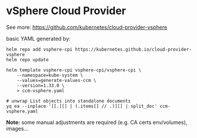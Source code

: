 # vSphere Cloud Provider

See more: https://github.com/kubernetes/cloud-provider-vsphere

basic YAML generated by:

```shell
helm repo add vsphere-cpi https://kubernetes.github.io/cloud-provider-vsphere
helm repo update

helm template vsphere-cpi vsphere-cpi/vsphere-cpi \
    --namespace=kube-system \
    --values=generate-values-ccm \
    --version=1.33.0 \
    > ccm-vsphere.yaml

# unwrap List objects into standalone documents
yq ea --inplace '[[.][] | (.items[] // .)][] | split_doc' ccm-vsphere.yaml
```

**Note:** some manual adjustments are required (e.g. CA certs env/volumes), images...
